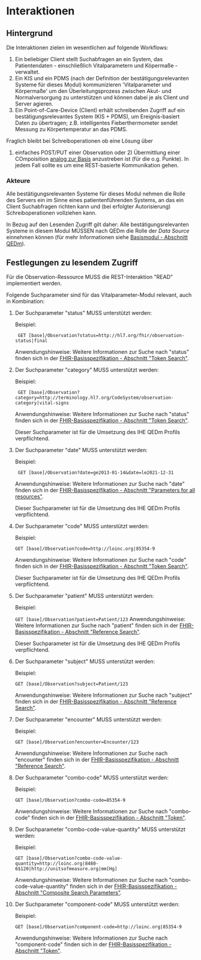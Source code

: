 # Interaktionen

## Hintergrund
Die Interaktionen zielen im wesentlichen auf folgende Workflows:
1. Ein beliebiger Client stellt Suchabfragen an ein System, das Patientendaten - einschließlich Vitalparametern und Köpermaße - verwaltet.
2. Ein KIS und ein PDMS (nach der Definition der bestätigungsrelevanten Systeme für dieses Modul) kommunizieren 'Vitalparameter und Körpermaße' um den Überleitungsprozess zwischen Akut- und Normalversorgung zu unterstützen und können dabei je als Client und Server agieren.
3. Ein Point-of-Care-Device (Client) erhält schreibenden Zugriff auf ein bestätigungsrelevantes System (KIS + PDMS), um Ereignis-basiert Daten zu übertragen; z.B. intelligentes Fieberthermometer sendet Messung zu Körpertemperatur an das PDMS.

Fraglich bleibt bei Schreiboperationen ob eine Lösung über 
1) einfaches POST/PUT einer Observation oder 2) Übermittlung einer COmpoisition [analog zur Basis](https://simplifier.net/guide/Implementierungsleitfaden-ISiK-Basismodul-Stufe-3/ImplementationGuide-markdown-Datenobjekte-Datenobjekte-BerichtSubsystem?version=current) anzustreben ist (für die o.g. Punkte). 
In jedem Fall sollte es um eine REST-basierte Kommunikation gehen.

### Akteure
Alle bestätigungsrelevanten Systeme für dieses Modul nehmen die Rolle des Servers ein im Sinne eines patientenführenden Systems, an das ein Client Suchabfragen richten kann und (bei erfolgter Autorisierung) Schreiboperationen vollziehen kann.

In Bezug auf den Lesenden Zugriff gilt daher: Alle bestätigungsrelevanten Systeme in diesem Modul MÜSSEN nach QEDm die Rolle der *Data Source* einnehmen können (für mehr Informationen siehe [Basismodul - Abschnitt QEDm](https://simplifier.net/guide/Implementierungsleitfaden-ISiK-Basismodul-Stufe-3/markdown-UebergreifendeFestlegungen-KompatibilitaetDerGematikSpezifikation?version=current)).


## Festlegungen zu lesendem Zugriff
Für die Observation-Ressource MUSS die REST-Interaktion "READ" implementiert werden.

Folgende Suchparameter sind für das Vitalparameter-Modul relevant, auch in Kombination:

1. Der Suchparameter "status" MUSS unterstützt werden:

    Beispiel:
    
    ``` GET [base]/Observation?status=http://hl7.org/fhir/observation-status|final```
    
    Anwendungshinweise: Weitere Informationen zur Suche nach "status" 
        finden sich in der [FHIR-Basisspezifikation - Abschnitt "Token Search"](https://hl7.org/fhir/R4/search.html#token).

1. Der Suchparameter "category" MUSS unterstützt werden:

    Beispiel:
    
    ``` GET [base]/Observation?category=http://terminology.hl7.org/CodeSystem/observation-category|vital-signs```
    
    Anwendungshinweise: Weitere Informationen zur Suche nach "status" 
        finden sich in der [FHIR-Basisspezifikation - Abschnitt "Token Search"](https://hl7.org/fhir/R4/search.html#token).
        
   Dieser Suchparameter ist für die Umsetzung des IHE QEDm Profils verpflichtend.
   
1. Der Suchparameter "date" MUSS unterstützt werden:
    
    Beispiel:
     
      ``` GET [base]/Observation?date=ge2013-01-14&date=le2021-12-31```
      
     Anwendungshinweise: Weitere Informationen zur Suche nach "date" 
     finden sich in der [FHIR-Basisspezifikation - Abschnitt "Parameters for all resources"](https://www.hl7.org/fhir/R4/search.html#all).
     
     Dieser Suchparameter ist für die Umsetzung des IHE QEDm Profils verpflichtend.
     
1. Der Suchparameter "code" MUSS unterstützt werden:

    Beispiel:

    ```GET [base]/Observation?code=http://loinc.org|85354-9```
    
    Anwendungshinweise: Weitere Informationen zur Suche nach "code" 
    finden sich in der [FHIR-Basisspezifikation - Abschnitt "Token Search"](https://hl7.org/fhir/R4/search.html#token).
    
    Dieser Suchparameter ist für die Umsetzung des IHE QEDm Profils verpflichtend.
     
1. Der Suchparameter "patient" MUSS unterstützt werden:
  
    Beispiel:

    ```GET [base]/Observation?patient=Patient/123```
    Anwendungshinweise: Weitere Informationen zur Suche nach "patient" finden sich in der [FHIR-Basisspezifikation - Abschnitt "Reference Search"](https://www.hl7.org/fhir/R4/search.html#reference).

    Dieser Suchparameter ist für die Umsetzung des IHE QEDm Profils verpflichtend.
    
1. Der Suchparameter "subject" MUSS unterstützt werden:
    
    Beispiel:
  
    ```GET [base]/Observation?subject=Patient/123```

    Anwendungshinweise: Weitere Informationen zur Suche nach "subject" finden sich in der [FHIR-Basisspezifikation - Abschnitt "Reference Search"](https://www.hl7.org/fhir/R4/search.html#reference).

1. Der Suchparameter "encounter" MUSS unterstützt werden:

    Beispiel:
  
    ```GET [base]/Observation?encounter=Encounter/123```

    Anwendungshinweise: Weitere Informationen zur Suche nach "encounter" finden sich in der [FHIR-Basisspezifikation - Abschnitt "Reference Search"](https://www.hl7.org/fhir/R4/search.html#reference).

1. Der Suchparameter "combo-code" MUSS unterstützt werden:

    Beispiel:
  
    ```GET [base]/Observation?combo-code=85354-9```

    Anwendungshinweise: Weitere Informationen zur Suche nach "combo-code" finden sich in der [FHIR-Basisspezifikation - Abschnitt "Token"](https://www.hl7.org/fhir/R4/search.html#token).

1. Der Suchparameter "combo-code-value-quantity" MUSS unterstützt werden:

    Beispiel:
  
    ```GET [base]/Observation?combo-code-value-quantity=http://loinc.org|8480-6$120|http://unitsofmeasure.org|mm[Hg]```

    Anwendungshinweise: Weitere Informationen zur Suche nach "combo-code-value-quantity" finden sich in der [FHIR-Basisspezifikation - Abschnitt "Composite Search Parameters"](https://www.hl7.org/fhir/R4/search.html#combining).

1. Der Suchparameter "component-code" MUSS unterstützt werden:

    Beispiel:
  
    ```GET [base]/Observation?component-code=http://loinc.org|85354-9```

    Anwendungshinweise: Weitere Informationen zur Suche nach "component-code" finden sich in der [FHIR-Basisspezifikation - Abschnitt "Token"](https://www.hl7.org/fhir/R4/search.html#token).